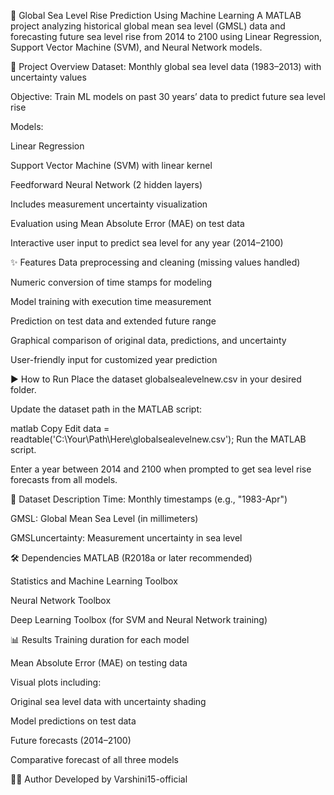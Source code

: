 🌊 Global Sea Level Rise Prediction Using Machine Learning
A MATLAB project analyzing historical global mean sea level (GMSL) data and forecasting future sea level rise from 2014 to 2100 using Linear Regression, Support Vector Machine (SVM), and Neural Network models.

🚀 Project Overview
Dataset: Monthly global sea level data (1983–2013) with uncertainty values

Objective: Train ML models on past 30 years’ data to predict future sea level rise

Models:

Linear Regression

Support Vector Machine (SVM) with linear kernel

Feedforward Neural Network (2 hidden layers)

Includes measurement uncertainty visualization

Evaluation using Mean Absolute Error (MAE) on test data

Interactive user input to predict sea level for any year (2014–2100)

✨ Features
Data preprocessing and cleaning (missing values handled)

Numeric conversion of time stamps for modeling

Model training with execution time measurement

Prediction on test data and extended future range

Graphical comparison of original data, predictions, and uncertainty

User-friendly input for customized year prediction

▶️ How to Run
Place the dataset globalsealevelnew.csv in your desired folder.

Update the dataset path in the MATLAB script:

matlab
Copy
Edit
data = readtable('C:\Your\Path\Here\globalsealevelnew.csv');
Run the MATLAB script.

Enter a year between 2014 and 2100 when prompted to get sea level rise forecasts from all models.

📂 Dataset Description
Time: Monthly timestamps (e.g., "1983-Apr")

GMSL: Global Mean Sea Level (in millimeters)

GMSLuncertainty: Measurement uncertainty in sea level

🛠 Dependencies
MATLAB (R2018a or later recommended)

Statistics and Machine Learning Toolbox

Neural Network Toolbox

Deep Learning Toolbox (for SVM and Neural Network training)

📊 Results
Training duration for each model

Mean Absolute Error (MAE) on testing data

Visual plots including:

Original sea level data with uncertainty shading

Model predictions on test data

Future forecasts (2014–2100)

Comparative forecast of all three models

👩‍💻 Author
Developed by Varshini15-official

